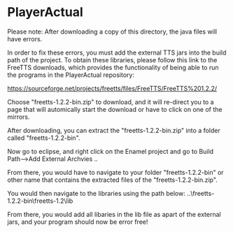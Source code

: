 # PlayerActual

Please note:
After downloading a copy of this directory, the java files will have errors.

In order to fix these errors, you must add the external TTS jars into the build path of the project.
To obtain these libraries, please follow this link to the FreeTTS downloads, which provides the functionality of being 
able to run the programs in the PlayerActual repository:

https://sourceforge.net/projects/freetts/files/FreeTTS/FreeTTS%201.2.2/

Choose "freetts-1.2.2-bin.zip" to download, and it will re-direct you to a page that will automically start the download
or have to click on one of the mirrors.

After downloading, you can extract the "freetts-1.2.2-bin.zip" into a folder called "freetts-1.2.2-bin".

Now go to eclipse, and right click on the Enamel project and go to Build Path-->Add External Archvies ..

From there, you would have to navigate to your folder "freetts-1.2.2-bin" or other name that contains the 
extracted files of the "freetts-1.2.2-bin.zip".

You would then navigate to the libraries using the path below:
..\freetts-1.2.2-bin\freetts-1.2\lib

From there, you would add all libaries in the lib file as apart of the external jars, and your program should now be error free!

